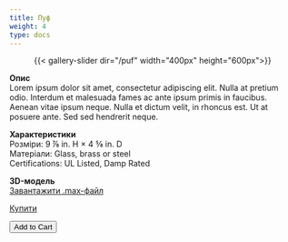 ```yaml
---
title: Пуф
weight: 4
type: docs
---
```

<center>
{{< gallery-slider dir="/puf" width="400px" height="600px">}}</center>

**Опис**\
Lorem ipsum dolor sit amet, consectetur adipiscing elit. Nulla at pretium odio. Interdum et malesuada fames ac ante ipsum primis in faucibus. Aenean vitae ipsum neque. Nulla et dictum velit, in rhoncus est. Ut at posuere ante. Sed sed hendrerit neque.

**Характеристики**\
Розміри: 9 ⅞ in. H × 4 ⅝ in. D\
Матеріали: Glass, brass or steel\
Certifications: UL Listed, Damp Rated

**3D-модель**\
[Завантажити .max-файл](dzerkalo.max)

<a href=/ class="not-prose font-medium cursor-pointer px-6 py-3 rounded-full text-center text-white inline-block bg-primary-600 hover:bg-primary-700 focus:outline-none focus:ring-4 focus:ring-primary-300 dark:bg-primary-600 dark:hover:bg-primary-700 dark:focus:ring-primary-800 transition-all ease-in duration-200">Купити</a>

<button type="submit" name="add" class="js-productFormSubmit btn--fill w-full" data-text="Add to Cart">Add to Cart</button>
